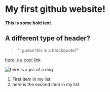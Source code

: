 # My first github website!

**This is some bold text**

## A different type of header?

> "I guess this is a blockquote?"

[here is a cool link](https://www.manutd.com)

![here is a pic of a dog](https://i.pinimg.com/474x/0d/42/18/0d4218246aebac5ad2ea345775889176.jpg)

1. First item in my list
2. here is the second item in my list
